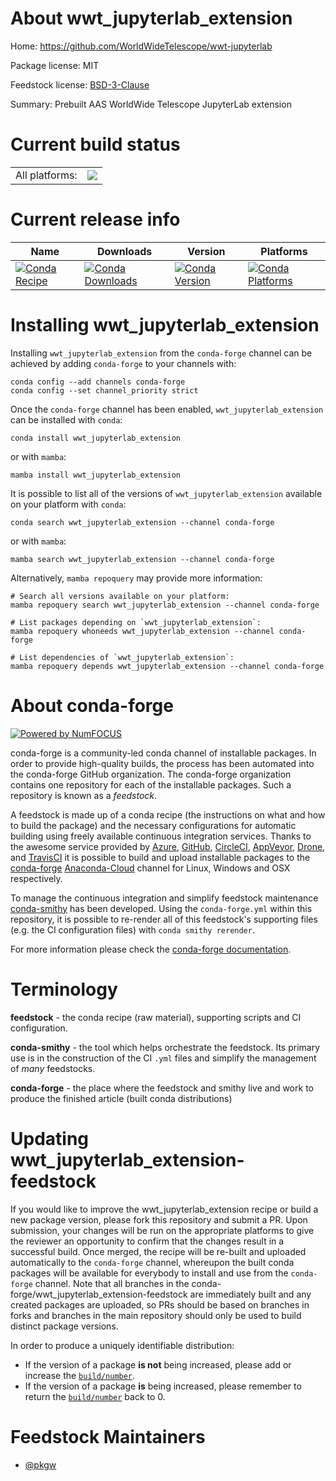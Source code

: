 About wwt_jupyterlab_extension
==============================

Home: https://github.com/WorldWideTelescope/wwt-jupyterlab

Package license: MIT

Feedstock license: [BSD-3-Clause](https://github.com/conda-forge/wwt_jupyterlab_extension-feedstock/blob/main/LICENSE.txt)

Summary: Prebuilt AAS WorldWide Telescope JupyterLab extension

Current build status
====================


<table><tr><td>All platforms:</td>
    <td>
      <a href="https://dev.azure.com/conda-forge/feedstock-builds/_build/latest?definitionId=14281&branchName=main">
        <img src="https://dev.azure.com/conda-forge/feedstock-builds/_apis/build/status/wwt_jupyterlab_extension-feedstock?branchName=main">
      </a>
    </td>
  </tr>
</table>

Current release info
====================

| Name | Downloads | Version | Platforms |
| --- | --- | --- | --- |
| [![Conda Recipe](https://img.shields.io/badge/recipe-wwt_jupyterlab_extension-green.svg)](https://anaconda.org/conda-forge/wwt_jupyterlab_extension) | [![Conda Downloads](https://img.shields.io/conda/dn/conda-forge/wwt_jupyterlab_extension.svg)](https://anaconda.org/conda-forge/wwt_jupyterlab_extension) | [![Conda Version](https://img.shields.io/conda/vn/conda-forge/wwt_jupyterlab_extension.svg)](https://anaconda.org/conda-forge/wwt_jupyterlab_extension) | [![Conda Platforms](https://img.shields.io/conda/pn/conda-forge/wwt_jupyterlab_extension.svg)](https://anaconda.org/conda-forge/wwt_jupyterlab_extension) |

Installing wwt_jupyterlab_extension
===================================

Installing `wwt_jupyterlab_extension` from the `conda-forge` channel can be achieved by adding `conda-forge` to your channels with:

```
conda config --add channels conda-forge
conda config --set channel_priority strict
```

Once the `conda-forge` channel has been enabled, `wwt_jupyterlab_extension` can be installed with `conda`:

```
conda install wwt_jupyterlab_extension
```

or with `mamba`:

```
mamba install wwt_jupyterlab_extension
```

It is possible to list all of the versions of `wwt_jupyterlab_extension` available on your platform with `conda`:

```
conda search wwt_jupyterlab_extension --channel conda-forge
```

or with `mamba`:

```
mamba search wwt_jupyterlab_extension --channel conda-forge
```

Alternatively, `mamba repoquery` may provide more information:

```
# Search all versions available on your platform:
mamba repoquery search wwt_jupyterlab_extension --channel conda-forge

# List packages depending on `wwt_jupyterlab_extension`:
mamba repoquery whoneeds wwt_jupyterlab_extension --channel conda-forge

# List dependencies of `wwt_jupyterlab_extension`:
mamba repoquery depends wwt_jupyterlab_extension --channel conda-forge
```


About conda-forge
=================

[![Powered by
NumFOCUS](https://img.shields.io/badge/powered%20by-NumFOCUS-orange.svg?style=flat&colorA=E1523D&colorB=007D8A)](https://numfocus.org)

conda-forge is a community-led conda channel of installable packages.
In order to provide high-quality builds, the process has been automated into the
conda-forge GitHub organization. The conda-forge organization contains one repository
for each of the installable packages. Such a repository is known as a *feedstock*.

A feedstock is made up of a conda recipe (the instructions on what and how to build
the package) and the necessary configurations for automatic building using freely
available continuous integration services. Thanks to the awesome service provided by
[Azure](https://azure.microsoft.com/en-us/services/devops/), [GitHub](https://github.com/),
[CircleCI](https://circleci.com/), [AppVeyor](https://www.appveyor.com/),
[Drone](https://cloud.drone.io/welcome), and [TravisCI](https://travis-ci.com/)
it is possible to build and upload installable packages to the
[conda-forge](https://anaconda.org/conda-forge) [Anaconda-Cloud](https://anaconda.org/)
channel for Linux, Windows and OSX respectively.

To manage the continuous integration and simplify feedstock maintenance
[conda-smithy](https://github.com/conda-forge/conda-smithy) has been developed.
Using the ``conda-forge.yml`` within this repository, it is possible to re-render all of
this feedstock's supporting files (e.g. the CI configuration files) with ``conda smithy rerender``.

For more information please check the [conda-forge documentation](https://conda-forge.org/docs/).

Terminology
===========

**feedstock** - the conda recipe (raw material), supporting scripts and CI configuration.

**conda-smithy** - the tool which helps orchestrate the feedstock.
                   Its primary use is in the construction of the CI ``.yml`` files
                   and simplify the management of *many* feedstocks.

**conda-forge** - the place where the feedstock and smithy live and work to
                  produce the finished article (built conda distributions)


Updating wwt_jupyterlab_extension-feedstock
===========================================

If you would like to improve the wwt_jupyterlab_extension recipe or build a new
package version, please fork this repository and submit a PR. Upon submission,
your changes will be run on the appropriate platforms to give the reviewer an
opportunity to confirm that the changes result in a successful build. Once
merged, the recipe will be re-built and uploaded automatically to the
`conda-forge` channel, whereupon the built conda packages will be available for
everybody to install and use from the `conda-forge` channel.
Note that all branches in the conda-forge/wwt_jupyterlab_extension-feedstock are
immediately built and any created packages are uploaded, so PRs should be based
on branches in forks and branches in the main repository should only be used to
build distinct package versions.

In order to produce a uniquely identifiable distribution:
 * If the version of a package **is not** being increased, please add or increase
   the [``build/number``](https://docs.conda.io/projects/conda-build/en/latest/resources/define-metadata.html#build-number-and-string).
 * If the version of a package **is** being increased, please remember to return
   the [``build/number``](https://docs.conda.io/projects/conda-build/en/latest/resources/define-metadata.html#build-number-and-string)
   back to 0.

Feedstock Maintainers
=====================

* [@pkgw](https://github.com/pkgw/)

